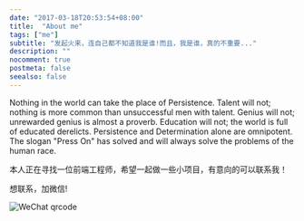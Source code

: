```yaml
---
date: "2017-03-18T20:53:54+08:00"
title:  "About me"
tags: ["me"]
subtitle: "发起火来，连自己都不知道我是谁!而且，我是谁，真的不重要..."
description: ""
nocomment: true
postmeta: false
seealso: false
---
```


Nothing in the world can take the place of Persistence. Talent will not; nothing is more common than unsuccessful men with talent. Genius will not; unrewarded genius is almost a proverb. Education will not; the world is full of educated derelicts. Persistence and Determination alone are omnipotent. The slogan "Press On" has solved and will always solve the problems of the human race.

本人正在寻找一位前端工程师，希望一起做一些小项目，有意向的可以联系我！

想联系，加微信!

<!-- ![WeChat qrcode](https://res.cloudinary.com/dmtixvmgt/image/upload/v1539023822/wechat-qrcode-2_hos1ui.jpg) -->
![WeChat qrcode](https://res.cloudinary.com/dmtixvmgt/image/upload/c_limit,h_240,q_100,w_240/v1553677609/wechat-1_wgpmgz.jpg)



[^_^]:

    Why you'd want to go on a date with me?
    ![WeChat qrcode](https://res.cloudinary.com/dmtixvmgt/image/upload/v1539022273/wechat-qrcode_cml5dm.jpg)

    ![WeChat-qrcode](https://res.cloudinary.com/dmtixvmgt/image/upload/c_scale,w_256/v1539022273/wechat-qrcode_cml5dm.jpg)

[^_^]:

    ### Contact

    - Tel：MTMxODk3NzU0MjUK（base64）
    - WeChat: hellocracker

    ![WeChat qrcode](https://res.cloudinary.com/dmtixvmgt/image/upload/v1539022273/wechat-qrcode_cml5dm.jpg)

    - Email: 766529074@qq.com
    - Blog：[b.qqbb.app](https://b.qqbb.app)
    <!-- - Github: [github.com/finsoftinfo](https://github.com/finsoftinfo) -->
    <!-- - [Twitter@tom](https://twitter.com/tomtsang1987) -->
    - WeChat Official Accounts: openX

    ![WeChat Official Accounts(微信公众号): openX](http://res.cloudinary.com/dmtixvmgt/image/upload/v1517292373/qrcode_for_gh_71a33e2be446_258_hrvf3i.jpg)

[^_^]:

    ![wechat_qrcode](https://res.cloudinary.com/jimmysong/image/upload/images/jimmysong-wechat-qrcode.jpg)


[^_^]:

    ### Info

    - Name: Tom
    - Address: ShenZhen, China 🇨🇳
    - Focus: SRE, DEVOPS, Kubernetes, Cloud Native and Service Mesh
    - Language: Go, Python, Nodejs
    - Interest: AI, Blockchain, Cloud Computing, Big Data



    ### 信息

    - 英文名: Tom
    - 地址: 中国 🇨🇳 深圳
    - 焦点：SRE, DEVOPS, Kubernetes, Cloud Native and Service Mesh
    - 开发语言：Go, Python, Nodejs
    - 感兴趣：AI, Blockchain, Cloud Computing, Big Data



[^_^]:
    ### Info

    - Name: Tom
    - Address: ShenZhen, China 🇨🇳
    - Profession: I'm a software enginee, foucs on SRE，


[^_^]:

    - Profession: I'm a software enginee, foucs on SRE, DevOps, Kubernetes, Cloud Native and Service Mesh, Go & Python & Shell books into Chinese.

[^_^]:

    - [Guangzhou University（广州大学）](http://www.gzhu.edu.cn/)    
    - Major in Probability and Statistics
    - Career
      - [icaifu](https://www.icaifu.com/) （i财富)
      - [muchinfo](http://www.muchinfo.cn/) （多元世纪)
      - [jlch](http://www.jiaolongchuhai.com/) (蛟龙出海)

[^_^]:

      - [bitspace](http://www.bitspace.link/) (比特空间)


[^_^]:

    ### Books

    **Translations**

    - [Cloud Native Go 构建基于Go和React的云原生Web应用与微服务](https://jimmysong.io/cloud-native-go)
    - [Cloud Native Python 使用Python和React构建云原生应用](https://jimmysong.io/posts/cloud-native-python/)

    **Gitbooks**

    - [kubernetes-handbook](https://github.com/rootsongjc/kubernetes-handbook/) - kubernetes中文指南/实践手册
    - [hugo-handbook](https://github.com/rootsongjc/hugo-handbook) - Building static website with hugo

    ### GitHub

    - [awesome-cloud-native](https://github.com/rootsongjc/awesome-cloud-native) - Awesome cloud native architectures
    - [cheatsheets](https://jimmysong.io/cheatsheets) -  A modest collection of cheatsheets I've written.
    - [cloudinary-go](https://github.com/rootsongjc/cloudinary-go) - A Go client library and CLI tool to upload static assets to Cloudinary service.
    - [magpie](https://github.com/rootsongjc/magpie) - Deploying and managing a Hadoop Yarn cluster with Docker Swarm.
    - [Spark on kubernetes](https://jimmysong.io/spark-on-k8s) - Running spark on kubernetes with native kubernetes scheduler

    ### Activities

    **2016**

    - Jun 19,2016 | Beijing | Ghostcloud四城联动大型巡讲活动 | [让Docker听到中国的声音](https://www.bagevent.com/event/97318)
    - Aug 15,2016 | Shanghai | MSA-summit（全球微服务架构技术大会） | [基于Docker的大数据集群虚拟化实践](http://msa-summit.com/)
    - Oct 13,2016 | Hangzhou | The Computing Conference（云栖大会）| [大规模容器集群的管理与调度](https://yunqi.aliyun.com/2016/hangzhou/schedule?spm=5176.8098788.535884.3.7cdb1f673uSp7Q)
    - Oct 20,2016 | Shanghai | Qcon | [Yarn on Docker——容器技术在大数据场景下的应用](http://2016.qconshanghai.com/speakers/202253)

    **2017**

    - Jul 7,2017 | Shenzhen | ArchSummit（全球架构师峰会）| [使用kubernetes的微服务和云原生应用实践](http://sz2017.archsummit.com/presentation/1080)
    - Aug 26,2017 | Beijing | 技术·线下沙龙：云原生和微服务 | [云原生与微服务](http://www.huodongxing.com/event/8401246554100)
    - Sept 23,2017 | Beijing | Kubernetes 实战训练 | [Kubernetes 云原生应用设计与实战](https://www.bagevent.com/event/791762)
    - Oct  15,2017 | Hangzhou | KEUC 2017（Kubernetes中国用户大会）| [k8smeetup最佳社区译者、最佳技术专栏作者](http://keuc.k8smeetup.com/)
    - Dec 8,2017 | Beijing | ArchSummit（全球架构师峰会）| [从Kubernetes到Cloud Native——云原生应用之路](http://bj2017.archsummit.com/presentation/306)
    - Dec 16,2017 (🎂 My birthday)| Beijing | 下一代微服务： Service Mesh is Coming | [IT大咖说 数人云&TalkingData meetup](http://www.itdks.com/eventlist/detail/1690)


[^_^]:

    ### Contact

    - Wechat: jimmysong
    - Email: jimmysong@jimmysong.io
    - [Twitter@jimmysongio](https://twitter.com/jimmysongio)
    - [Facebook@jimmysongio](https://facebook.com/jimmysongio)
    - [图虫(Tuchong Photography)](https://jimmysong.tuchong.com)
    - [知乎专栏——云原生应用架构](https://zhuanlan.zhihu.com/cloud-native)
    - 微信公众号——云原生应用架构(CloudNativeGo)

    ![微信公众号-云原生应用架构](https://res.cloudinary.com/jimmysong/image/upload/images/cloud-native-wechat-public-account.jpg)



[^_^]:

    ### Contact

    - Tel：MTMxODk3NzU0MjUK（base64）
    - WeChat: hellocracker
    - Email: 766529074@qq.com
    - Blog：[b.qqbb.app](https://b.qqbb.app)
    - Github: [github.com/finsoftinfo](https://github.com/finsoftinfo)
    - Twitter: [Twitter@tom](https://twitter.com/tomtsang1987)
    - Facebook: [Facebook@jimmysongio](https://facebook.com/jimmysongio)
    - [图虫(Tuchong Photography)](https://jimmysong.tuchong.com)
    - [知乎专栏——云原生应用架构](https://zhuanlan.zhihu.com/cloud-native)
    - WeChat Official Accounts: openX

    ![WeChat Official Accounts(微信公众号): openX](http://res.cloudinary.com/dmtixvmgt/image/upload/v1517292373/qrcode_for_gh_71a33e2be446_258_hrvf3i.jpg)





